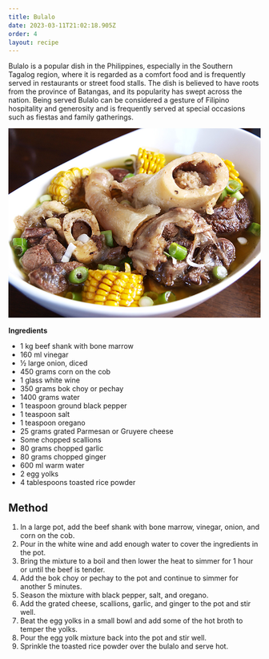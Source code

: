 ```yaml
---
title: Bulalo
date: 2023-03-11T21:02:18.905Z
order: 4
layout: recipe
---
```

Bulalo is a popular dish in the Philippines, especially in the Southern Tagalog region, where it is regarded as a comfort food and is frequently served in restaurants or street food stalls. The dish is believed to have roots from the province of Batangas, and its popularity has swept across the nation. Being served Bulalo can be considered a gesture of Filipino hospitality and generosity and is frequently served at special occasions such as fiestas and family gatherings.  

![Bulalo](../uploads/bulalo-recipe.jpg "Photo by Lahat Sarap")

**Ingredients**

* 1 kg beef shank with bone marrow
* 160 ml vinegar
* ½ large onion, diced
* 450 grams corn on the cob
* 1 glass white wine
* 350 grams bok choy or pechay
* 1400 grams water
* 1 teaspoon ground black pepper
* 1 teaspoon salt
* 1 teaspoon oregano
* 25 grams grated Parmesan or Gruyere cheese
* Some chopped scallions
* 80 grams chopped garlic
* 80 grams chopped ginger
* 600 ml warm water
* 2 egg yolks
* 4 tablespoons toasted rice powder

## Method

1. In a large pot, add the beef shank with bone marrow, vinegar, onion, and corn on the cob.
2. Pour in the white wine and add enough water to cover the ingredients in the pot.
3. Bring the mixture to a boil and then lower the heat to simmer for 1 hour or until the beef is tender.
4. Add the bok choy or pechay to the pot and continue to simmer for another 5 minutes.
5. Season the mixture with black pepper, salt, and oregano.
6. Add the grated cheese, scallions, garlic, and ginger to the pot and stir well.
7. Beat the egg yolks in a small bowl and add some of the hot broth to temper the yolks.
8. Pour the egg yolk mixture back into the pot and stir well.
9. Sprinkle the toasted rice powder over the bulalo and serve hot.